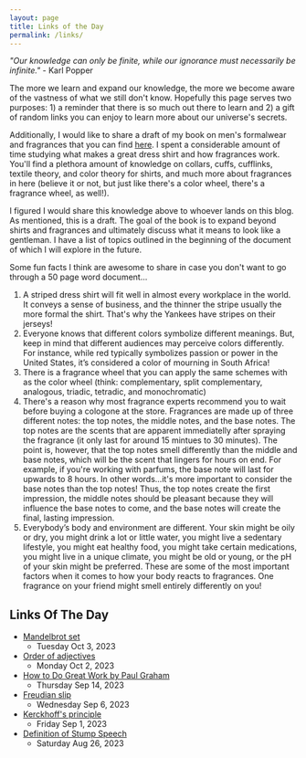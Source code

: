 ```yaml
---
layout: page
title: Links of the Day
permalink: /links/
---
```

*"Our knowledge can only be finite, while our ignorance must necessarily be infinite."* - Karl Popper

The more we learn and expand our knowledge, the more we become aware of the vastness of what we still don't know. Hopefully this page serves two purposes: 1) a reminder that there is so much out there to learn and 2) a gift of random links you can enjoy to learn more about our universe's secrets.

Additionally, I would like to share a draft of my book on men's formalwear and fragrances that you can find [here](https://docs.google.com/document/d/1HNobxdTDTnQTJD6i4KuU8MTcjP6wJc2v_EbRnGWsj7g/edit). I spent a considerable amount of time studying what makes a great dress shirt and how fragrances work. You'll find a plethora amount of knowledge on collars, cuffs, cufflinks, textile theory, and color theory for shirts, and much more about fragrances in here (believe it or not, but just like there's a color wheel, there's a fragrance wheel, as well!). 

I figured I would share this knowledge above to whoever lands on this blog. As mentioned, this is a draft. The goal of the book is to expand beyond shirts and fragrances and ultimately discuss what it means to look like a gentleman. I have a list of topics outlined in the beginning of the document of which I will explore in the future. 

Some fun facts I think are awesome to share in case you don't want to go through a 50 page word document...
1. A striped dress shirt will fit well in almost every workplace in the world. It conveys a sense of business, and the thinner the stripe usually the more formal the shirt. That's why the Yankees have stripes on their jerseys!
2. Everyone knows that different colors symbolize different meanings. But, keep in mind that different audiences may perceive colors differently. For instance, while red typically symbolizes passion or power in the United States, it’s considered a color of mourning in South Africa!
3. There is a fragrance wheel that you can apply the same schemes with as the color wheel (think: complementary, split complementary, analogous, triadic, tetradic, and monochromatic)
4. There's a reason why most fragrance experts recommend you to wait before buying a cologone at the store. Fragrances are made up of three different notes: the top notes, the middle notes, and the base notes. The top notes are the scents that are apparent immediatelly after spraying the fragrance (it only last for around 15 mintues to 30 minutes). The point is, however, that the top notes smell differently than the middle and base notes, which will be the scent that lingers for hours on end. For example, if you're working with parfums, the base note will last for upwards to 8 hours. In other words...it's more important to consider the base notes than the top notes! Thus, the top notes create the first impression, the middle notes should be pleasant because they will influence the base notes to come, and the base notes will create the final, lasting impression. 
5. Everybody’s body and environment are different. Your skin might be oily or dry, you might drink a lot or little water, you might live a sedentary lifestyle, you might eat healthy food, you might take certain medications, you might live in a unique climate, you might be old or young, or the pH of your skin might be preferred. These are some of the most important factors when it comes to how your body reacts to fragrances. One fragrance on your friend might smell entirely differently on you!


## Links Of The Day
- [Mandelbrot set](https://en.wikipedia.org/wiki/Mandelbrot_set)
    - Tuesday Oct 3, 2023
- [Order of adjectives](https://dictionary.cambridge.org/us/grammar/british-grammar/adjectives-order#google_vignette)
    - Monday Oct 2, 2023
- [How to Do Great Work by Paul Graham](http://paulgraham.com/greatwork.html)
    - Thursday Sep 14, 2023
- [Freudian slip](https://en.wikipedia.org/wiki/Freudian_slip)
    - Wednesday Sep 6, 2023
- [Kerckhoff's principle](https://en.wikipedia.org/wiki/Kerckhoffs%27s_principle)
    - Friday Sep 1, 2023
- [Definition of Stump Speech](https://www.thoughtco.com/stump-speech-definition-1773348)
    - Saturday Aug 26, 2023
